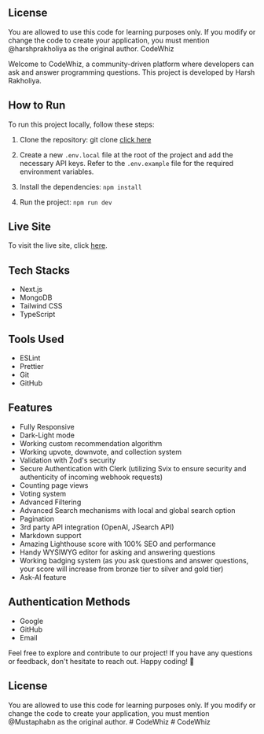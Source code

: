 ## License

You are allowed to use this code for learning purposes only. If you modify or change the code to create your application, you must mention @harshprakholiya as the original author.
 CodeWhiz

Welcome to CodeWhiz, a community-driven platform where developers can ask and answer programming questions. This project is developed by Harsh Rakholiya.

## How to Run

To run this project locally, follow these steps:

1. Clone the repository:
git clone [click here](https://github.com/Mustaphabn/CodeWhiz.git)

2. Create a new `.env.local` file at the root of the project and add the necessary API keys. Refer to the `.env.example` file for the required environment variables.

3. Install the dependencies:
```npm install```

4. Run the project:
```npm run dev ```


## Live Site

To visit the live site, click [here](https://CodeWhiz.vercel.app/).

## Tech Stacks

- Next.js
- MongoDB
- Tailwind CSS
- TypeScript

## Tools Used

- ESLint
- Prettier
- Git
- GitHub

## Features

- Fully Responsive
- Dark-Light mode
- Working custom recommendation algorithm
- Working upvote, downvote, and collection system
- Validation with Zod's security
- Secure Authentication with Clerk (utilizing Svix to ensure security and authenticity of incoming webhook requests)
- Counting page views
- Voting system
- Advanced Filtering
- Advanced Search mechanisms with local and global search option
- Pagination
- 3rd party API integration (OpenAI, JSearch API)
- Markdown support
- Amazing Lighthouse score with 100% SEO and performance
- Handy WYSIWYG editor for asking and answering questions
- Working badging system (as you ask questions and answer questions, your score will increase from bronze tier to silver and gold tier)
- Ask-AI feature

## Authentication Methods

- Google
- GitHub
- Email

Feel free to explore and contribute to our project! If you have any questions or feedback, don't hesitate to reach out. Happy coding! 🚀



## License

You are allowed to use this code for learning purposes only. If you modify or change the code to create your application, you must mention @Mustaphabn as the original author.
#   C o d e W h i z 
 
 #   C o d e W h i z 
 
 
